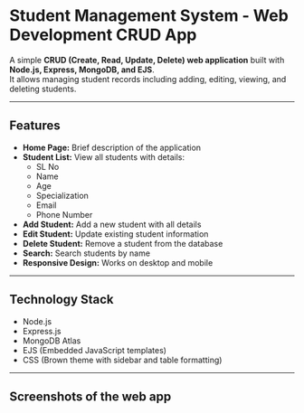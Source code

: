 # Student Management System - Web Development CRUD App

A simple **CRUD (Create, Read, Update, Delete) web application** built with **Node.js, Express, MongoDB, and EJS**.  
It allows managing student records including adding, editing, viewing, and deleting students.

---

## Features

- **Home Page:** Brief description of the application  
- **Student List:** View all students with details:
  - SL No
  - Name
  - Age
  - Specialization
  - Email
  - Phone Number
- **Add Student:** Add a new student with all details  
- **Edit Student:** Update existing student information  
- **Delete Student:** Remove a student from the database  
- **Search:** Search students by name  
- **Responsive Design:** Works on desktop and mobile  

---

## Technology Stack

- Node.js  
- Express.js  
- MongoDB Atlas  
- EJS (Embedded JavaScript templates)  
- CSS (Brown theme with sidebar and table formatting)  

---

## Screenshots of the web app
